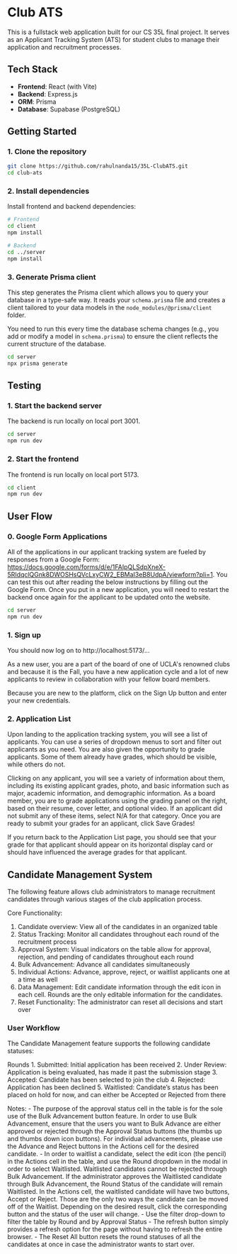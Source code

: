 # Club ATS

This is a fullstack web application built for our CS 35L final project. It serves as an Applicant Tracking System (ATS) for student clubs to manage their application and recruitment processes.

## Tech Stack

- **Frontend**: React (with Vite)
- **Backend**: Express.js
- **ORM**: Prisma
- **Database**: Supabase (PostgreSQL)

## Getting Started

### 1. Clone the repository

```bash
git clone https://github.com/rahulnanda15/35L-ClubATS.git
cd club-ats
```

### 2. Install dependencies

Install frontend and backend dependencies:

```bash
# Frontend
cd client
npm install

# Backend
cd ../server
npm install
```

### 3. Generate Prisma client

This step generates the Prisma client which allows you to query your database in a type-safe way. It reads your `schema.prisma` file and creates a client tailored to your data models in the `node_modules/@prisma/client` folder.

You need to run this every time the database schema changes (e.g., you add or modify a model in `schema.prisma`) to ensure the client reflects the current structure of the database.

```bash
cd server
npx prisma generate
```

## Testing  
### 1. Start the backend server

The backend is run locally on local port 3001.

```bash
cd server
npm run dev
```

### 2. Start the frontend

The frontend is run locally on local port 5173.

```bash
cd client
npm run dev
```

## User Flow
### 0. Google Form Applications

All of the applications in our applicant tracking system are fueled by responses from a Google Form: https://docs.google.com/forms/d/e/1FAIpQLSdpXneX-5RIdqclQGnk8DWOSHsQVcLxyCW2_EBMaI3eB8UdpA/viewform?pli=1. You can test this out after reading the below instructions by filling out the Google Form. Once you put in a new application, you will need to restart the backend once again for the applicant to be updated onto the website. 

```bash
cd server
npm run dev
```

### 1. Sign up

You should now log on to http://localhost:5173/...

As a new user, you are a part of the board of one of UCLA's renowned clubs and because it is the Fall, you have a new application cycle and a lot of new applicants to review in collaboration with your fellow board members. 

Because you are new to the platform, click on the Sign Up button and enter your new credentials. 

### 2. Application List

Upon landing to the application tracking system, you will see a list of applicants. You can use a series of dropdown menus to sort and filter out applicants as you need. You are also given the opportunity to grade applicants. Some of them already have grades, which should be visible, while others do not.

Clicking on any applicant, you will see a variety of information about them, including its existing applicant grades, photo, and basic information such as major, academic information, and demographic information. As a board member, you are to grade applications using the grading panel on the right, based on their resume, cover letter, and optional video. If an applicant did not submit any of these items, select N/A for that category. Once you are ready to submit your grades for an applicant, click Save Grades!

If you return back to the Application List page, you should see that your grade for that applicant should appear on its horizontal display card or should have influenced the average grades for that applicant. 

## Candidate Management System

The following feature allows club administrators to manage recruitment candidates through various stages of the club application process.

Core Functionality:
  1. Candidate overview: View all of the candidates in an organized table
  2. Status Tracking: Monitor all candidates throughout each round of the recruitment process
  3. Approval System: Visual indicators on the table allow for approval, rejection, and pending of candidates throughout each round
  4. Bulk Advancement: Advance all candidates simultaneously
  5. Individual Actions: Advance, approve, reject, or waitlist applicants one at a time as well
  6. Data Management: Edit candidate information through the edit icon in each cell. Rounds are the only editable information for the candidates.
  7. Reset Functionality: The administrator can reset all decisions and start over

  ### User Workflow

  The Candidate Management feature supports the following candidate statuses:

  Rounds
    1. Submitted: Initial application has been received
    2. Under Review: Application is being evaluated, has made it past the submission stage
    3. Accepted: Candidate has been selected to join the club
    4. Rejected: Application has been declined
    5. Waitlisted: Candidate’s status has been placed on hold for now, and can either be Accepted or Rejected from there

  Notes:
    - The purpose of the approval status cell in the table is for the sole use of the Bulk Advancement button feature. In order to use Bulk Advancement, ensure that the users you want to Bulk Advance are either approved         or rejected through the Approval Status buttons (the thumbs up and thumbs down icon buttons). For individual advancements, please use the Advance and Reject buttons in the Actions cell for the desired candidate.
    - In order to waitlist a candidate, select the edit icon (the pencil) in the Actions cell in the table, and use the Round dropdown in the modal in order to select Waitlisted. Waitlisted candidates cannot be rejected         through Bulk Advancement. If the administrator approves the Waitlisted candidate through Bulk Advancement, the Round Status of the candidate will remain Waitlisted. In the Actions cell, the waitlisted candidate will       have two buttons, Accept or Reject. Those are the only two ways the candidate can be moved off of the Waitlist. Depending on the desired result, click the corresponding button and the status of the user will change.
    - Use the filter drop-down to filter the table by Round and by Approval Status
    - The refresh button simply provides a refresh option for the page without having to refresh the entire browser.
    - The Reset All button resets the round statuses of all the candidates at once in case the administrator wants to start over.

